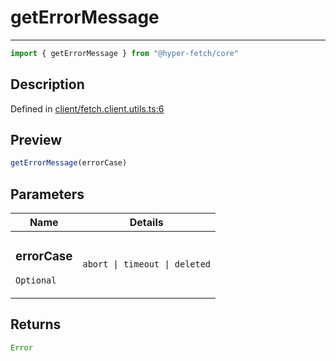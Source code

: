 

# getErrorMessage

<div class="api-docs__separator" data-reactroot="">

---

</div><div class="api-docs__import" data-reactroot="">

```ts
import { getErrorMessage } from "@hyper-fetch/core"
```

</div><div class="api-docs__section">

## Description

</div><div class="api-docs__description"><span class="api-docs__do-not-parse">



</span></div><p class="api-docs__definition">

Defined in [client/fetch.client.utils.ts:6](https://github.com/BetterTyped/hyper-fetch/blob/9cf1f580/packages/core/src/client/fetch.client.utils.ts#L6)

</p><div class="api-docs__section">

## Preview

</div><div class="api-docs__preview fn">

```ts
getErrorMessage(errorCase)
```

</div><div class="api-docs__section">

## Parameters

</div><div class="api-docs__parameters"><table><thead><tr><th>Name</th><th>Details</th></tr></thead><tbody><tr param-data="errorCase"><td class="api-docs__param-name optional">

### errorCase 

`Optional`

</td><td class="api-docs__param-type">

`abort | timeout | deleted`

</td></tr></tbody></table></div><div class="api-docs__section">

## Returns

</div><div class="api-docs__returns">

```ts
Error
```

</div>